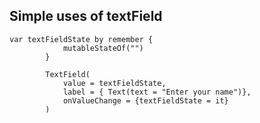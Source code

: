 ## Simple uses of textField

	var textFieldState by remember {
                mutableStateOf("")
            }

            TextField(
                value = textFieldState,
                label = { Text(text = "Enter your name")},
                onValueChange = {textFieldState = it}
            )
